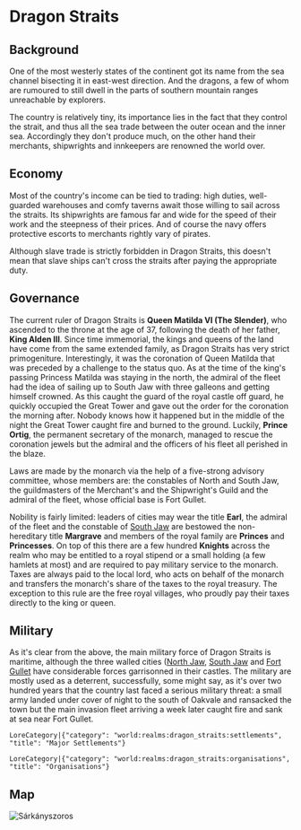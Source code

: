 # Dragon Straits

## Background

One of the most westerly states of the continent got its name from the sea channel bisecting it in east-west direction. And the dragons, a few of whom are rumoured to still dwell in the parts of southern mountain ranges unreachable by explorers.

The country is relatively tiny, its importance lies in the fact that they control the strait, and thus all the sea trade between the outer ocean and the inner sea. Accordingly they don't produce much, on the other hand their merchants, shipwrights and innkeepers are renowned the world over.

## Economy

Most of the country's income can be tied to trading: high duties, well-guarded warehouses and comfy taverns await those willing to sail across the straits. Its shipwrights are famous far and wide for the speed of their work and the steepness of their prices. And of course the navy offers protective escorts to merchants rightly vary of pirates.

Although slave trade is strictly forbidden in Dragon Straits, this doesn't mean that slave ships can't cross the straits after paying the appropriate duty.

## Governance

The current ruler of Dragon Straits is **Queen Matilda VI (The Slender)**, who ascended to the throne at the age of 37, following the death of her father, **King Alden III**. Since time immemorial, the kings and queens of the land have come from the same extended family, as Dragon Straits has very strict primogeniture. Interestingly, it was the coronation of Queen Matilda that was preceded by a challenge to the status quo. As at the time of the king's passing Princess Matilda was staying in the north, the admiral of the fleet had the idea of sailing up to South Jaw with three galleons and getting himself crowned. As this caught the guard of the royal castle off guard, he quickly occupied the Great Tower and gave out the order for the coronation the morning after. Nobody knows how it happened but in the middle of the night the Great Tower caught fire and burned to the ground. Luckily, **Prince Ortig**, the permanent secretary of the monarch, managed to rescue the coronation jewels but the admiral and the officers of his fleet all perished in the blaze.

Laws are made by the monarch via the help of a five-strong advisory committee, whose members are: the constables of North and South Jaw, the guildmasters of the Merchant's and the Shipwright's Guild and the admiral of the fleet, whose official base is Fort Gullet.

Nobility is fairly limited: leaders of cities may wear the title **Earl**, the admiral of the fleet and the constable of [South Jaw](world:realms:dragon_straits:settlements:south_jaw) are bestowed the non-hereditary title **Margrave** and members of the royal family are **Princes** and **Princesses**. On top of this there are a few hundred **Knights** across the realm who may be entitled to a royal stipend or a small holding (a few hamlets at most) and are required to pay military service to the monarch. Taxes are always paid to the local lord, who acts on behalf of the monarch and transfers the monarch's share of the taxes to the royal treasury. The exception to this rule are the free royal villages, who proudly pay their taxes directly to the king or queen.

## Military

As it's clear from the above, the main military force of Dragon Straits is maritime, although the three walled cities ([North Jaw](world:realms:dragon_straits:settlements:north_jaw), [South Jaw](world:realms:dragon_straits:settlements:south_jaw) and [Fort Gullet](world:realms:dragon_straits:settlements:fort_gullet) have considerable forces garrisonned in their castles. The military are mostly used as a deterrent, successfully, some might say, as it's over two hundred years that the country last faced a serious military threat: a small army landed under cover of night to the south of Oakvale and ransacked the town but the main invasion fleet arriving a week later caught fire and sank at sea near Fort Gullet.

`LoreCategory|{"category": "world:realms:dragon_straits:settlements", "title": "Major Settlements"}`

`LoreCategory|{"category": "world:realms:dragon_straits:organisations", "title": "Organisations"}`

## Map

![Sárkányszoros](/assets/lore/maps/dragon_straits_en.png)
